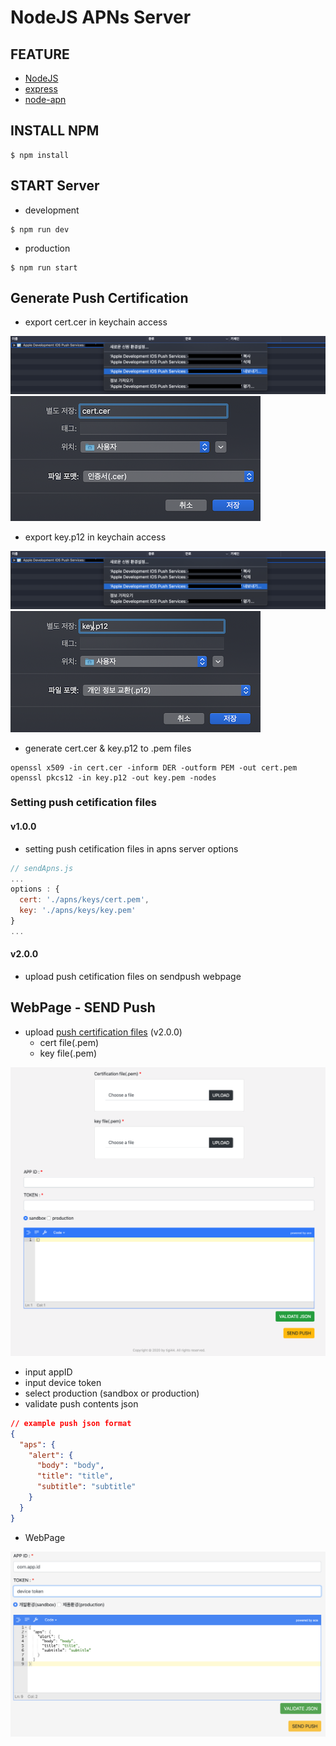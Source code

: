 # NodeJS APNs Server

## FEATURE
- [NodeJS](https://nodejs.org)
- [express](https://www.npmjs.com/package/express)
- [node-apn](https://www.npmjs.com/package/apn)

## INSTALL NPM
```shell
$ npm install
```

## START Server
- development
```shell
$ npm run dev
```
- production
```shell
$ npm run start
```

## Generate Push Certification
- export cert.cer in keychain access

![Image](./images/push_certification.png)
![Image](./images/cert_cer.png)

- export key.p12 in keychain access

![Image](./images/push_certification.png)
![Image](./images/key_p12.png)

- generate cert.cer & key.p12 to .pem files
```
openssl x509 -in cert.cer -inform DER -outform PEM -out cert.pem
openssl pkcs12 -in key.p12 -out key.pem -nodes
```

### Setting push cetification files
#### v1.0.0
- setting push cetification files in apns server options
```js
// sendApns.js
...
options : {
  cert: './apns/keys/cert.pem',
  key: './apns/keys/key.pem'
}
...
```

#### v2.0.0
- upload push cetification files on sendpush webpage

## WebPage - SEND Push

- upload [push certification files](#generate-push-certification) (v2.0.0)
  - cert file(.pem)
  - key file(.pem)

![Image](./images/index_v2_0_0.png)

- input appID
- input device token
- select production (sandbox or production)
- validate push contents json
```json
// example push json format
{
  "aps": {
    "alert": {
      "body": "body",
      "title": "title",
      "subtitle": "subtitle"
    }
  }
}
```

- WebPage

![Image](./images/index.png)
